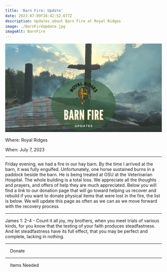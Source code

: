 ```yaml
---
title: 'Barn Fire: Update'
date: 2023-07-09T16:42:52.677Z
description: Updates about Barn Fire at Royal Ridges
image: ./BarnFireUpdate.jpg
imageAlt: BarnFire
---
```


![BarnFire](barnfireupdate.jpg 'BarnFire')

<div className="text-center">
<p className="my-2"><span className="font-semibold">Where:&nbsp;</span>Royal Ridges</p>
<p className="mb-2"><span className="font-semibold">When:&nbsp;</span>July 7, 2023</p>
<hr />

</div>
<p className="my-4">Friday evening, we had a fire in our hay barn. By the time I arrived at the barn, it was fully engulfed. Unfortunately, one horse sustained burns in a paddock beside the barn. He is being treated at OSU at the Veterinarian Hospital. The whole building is a total loss. We appreciate all the thoughts and prayers, and offers of help they are much appreciated. Below you will find a link to our donation page that will go toward helping us recover and rebuild if you want to donate physical items that were lost in the fire, the list is below. We will update this page as often as we can as we move forward with the recovery process</p>
<hr />
<p className="my-4">James 1: 2-4 - Count it all joy, my brothers, when you meet trials of various kinds, for you know that the testing of your faith produces steadfastness.  And let steadfastness have its full effect, that you may be perfect and complete, lacking in nothing.</p>
<hr />
<div className='text-center mt-4'>
    <a         
        href='https://www.ultracamp.com/donations/DonationSelection.aspx'
        className='text-green-200 hover:text-indigo-400 hover:underline font-cursive text-2xl'
        target='_blank' 
        rel='noopener noreferrer'
    >Donate</a>
</div>
<hr />
<div className='text-center mt-4'>
    <a 
        href='https://www.amazon.com/hz/wishlist/ls/3D5MD2FK1UZCD/ref=hz_ls_biz_ex?fbclid=IwAR2BzHqvvztyFsUB3pFYiW9wk1hrmSpqAJe6i1DaIbiBwJoHUgeAw3TtaUo'
        className='text-green-200 hover:text-indigo-400 hover:underline font-cursive text-2xl'
        target='_blank' 
        rel='noopener noreferrer'
    >Items Needed</a>
</div>
